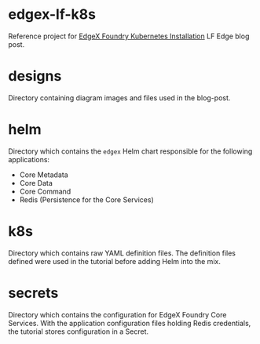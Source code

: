# edgex-lf-k8s

Reference project for [EdgeX Foundry Kubernetes Installation](https://www.lfedge.org/2020/06/25/edgex-foundry-kubernetes-installation/) LF Edge blog post.

# designs

Directory containing diagram images and files used in the blog-post.

# helm

Directory which contains the `edgex` Helm chart responsible for the following applications:

- Core Metadata
- Core Data
- Core Command
- Redis (Persistence for the Core Services)

# k8s

Directory which contains raw YAML definition files. The definition files defined were used in the tutorial before adding Helm into the mix.

# secrets

Directory which contains the configuration for EdgeX Foundry Core Services. With the application configuration files holding Redis credentials, the tutorial stores configuration in a Secret.
